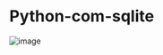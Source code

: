 # Python-com-sqlite

![image](https://user-images.githubusercontent.com/35241256/199607148-065251a2-38b1-4ced-9023-0588f39eeef9.png)
